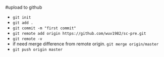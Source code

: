 #upload to github

* `git init`
* `git add .`
* `git commit -m "first commit"`
* `git remote add origin https://github.com/wuv1982/sc-pre.git`
* `git remote -v`
* if need merge difference from remote origin.
    `git merge origin/master`
* `git push origin master`